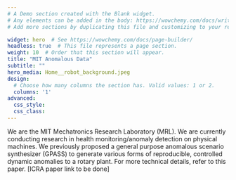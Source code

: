 ```yaml
---
# A Demo section created with the Blank widget.
# Any elements can be added in the body: https://wowchemy.com/docs/writing-markdown-latex/
# Add more sections by duplicating this file and customizing to your requirements.

widget: hero  # See https://wowchemy.com/docs/page-builder/
headless: true  # This file represents a page section.
weight: 10  # Order that this section will appear.
title: "MIT Anomalous Data"
subtitle: ""
hero_media: Home__robot_background.jpeg
design:
  # Choose how many columns the section has. Valid values: 1 or 2.
  columns: '1'
advanced:
  css_style:
  css_class:
---
```


We are the MIT Mechatronics Research Laboratory (MRL). We are currently conducting research in health monitoring/anomaly detection on physical machines. We previously proposed a general purpose anomalous scenario synthesizer (GPASS) to generate various forms of reproducible, controlled dynamic anomalies to a rotary plant. For more technical details, refer to this paper. [ICRA paper link to be done]


